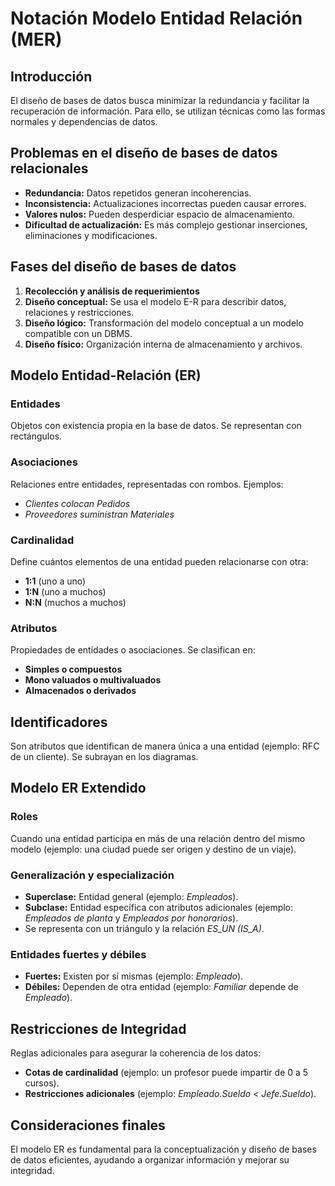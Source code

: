 # Notación Modelo Entidad Relación (MER)

## Introducción
El diseño de bases de datos busca minimizar la redundancia y facilitar la recuperación de información. Para ello, se utilizan técnicas como las formas normales y dependencias de datos.

## Problemas en el diseño de bases de datos relacionales
- **Redundancia:** Datos repetidos generan incoherencias.
- **Inconsistencia:** Actualizaciones incorrectas pueden causar errores.
- **Valores nulos:** Pueden desperdiciar espacio de almacenamiento.
- **Dificultad de actualización:** Es más complejo gestionar inserciones, eliminaciones y modificaciones.

## Fases del diseño de bases de datos
1. **Recolección y análisis de requerimientos**
2. **Diseño conceptual:** Se usa el modelo E-R para describir datos, relaciones y restricciones.
3. **Diseño lógico:** Transformación del modelo conceptual a un modelo compatible con un DBMS.
4. **Diseño físico:** Organización interna de almacenamiento y archivos.

## Modelo Entidad-Relación (ER)
### Entidades
Objetos con existencia propia en la base de datos. Se representan con rectángulos.

### Asociaciones
Relaciones entre entidades, representadas con rombos. Ejemplos:
- *Clientes colocan Pedidos*
- *Proveedores suministran Materiales*

### Cardinalidad
Define cuántos elementos de una entidad pueden relacionarse con otra:
- **1:1** (uno a uno)
- **1:N** (uno a muchos)
- **N:N** (muchos a muchos)

### Atributos
Propiedades de entidades o asociaciones. Se clasifican en:
- **Simples o compuestos**
- **Mono valuados o multivaluados**
- **Almacenados o derivados**

## Identificadores
Son atributos que identifican de manera única a una entidad (ejemplo: RFC de un cliente). Se subrayan en los diagramas.

## Modelo ER Extendido
### Roles
Cuando una entidad participa en más de una relación dentro del mismo modelo (ejemplo: una ciudad puede ser origen y destino de un viaje).

### Generalización y especialización
- **Superclase:** Entidad general (ejemplo: *Empleados*).
- **Subclase:** Entidad específica con atributos adicionales (ejemplo: *Empleados de planta* y *Empleados por honorarios*).
- Se representa con un triángulo y la relación *ES_UN (IS_A)*.

### Entidades fuertes y débiles
- **Fuertes:** Existen por sí mismas (ejemplo: *Empleado*).
- **Débiles:** Dependen de otra entidad (ejemplo: *Familiar* depende de *Empleado*).

## Restricciones de Integridad
Reglas adicionales para asegurar la coherencia de los datos:
- **Cotas de cardinalidad** (ejemplo: un profesor puede impartir de 0 a 5 cursos).
- **Restricciones adicionales** (ejemplo: *Empleado.Sueldo < Jefe.Sueldo*).

## Consideraciones finales
El modelo ER es fundamental para la conceptualización y diseño de bases de datos eficientes, ayudando a organizar información y mejorar su integridad.


